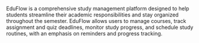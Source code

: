 EduFlow is a comprehensive study management platform designed to help students streamline their academic responsibilities and stay organized throughout the semester. EduFlow allows users to manage courses, track assignment and quiz deadlines, monitor study progress, and schedule study routines, with an emphasis on reminders and progress tracking.
